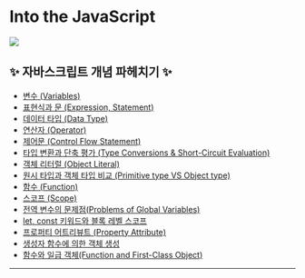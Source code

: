 # Into the JavaScript 

<img src = "https://github.com/kangdy25/Into_the_Javascript/assets/58673491/38bb1eb8-f90b-420d-b06d-b92dba639e9c">

## ✨ 자바스크립트 개념 파헤치기 ✨
* [변수 (Variables)](https://kangdy25.tistory.com/141)
* [표현식과 문 (Expression, Statement)](https://kangdy25.tistory.com/142)
* [데이터 타입 (Data Type)](https://kangdy25.tistory.com/143)
* [연산자 (Operator)](https://kangdy25.tistory.com/144)
* [제어문 (Control Flow Statement)](https://kangdy25.tistory.com/145)
* [타입 변환과 단축 평가 (Type Conversions & Short-Circuit Evaluation)](https://kangdy25.tistory.com/147)
* [객체 리터럴 (Object Literal)](https://kangdy25.tistory.com/148)
* [원시 타입과 객체 타입 비교 (Primitive type VS Object type)](https://kangdy25.tistory.com/149)
* [함수 (Function)](https://kangdy25.tistory.com/150)
* [스코프 (Scope)](https://kangdy25.tistory.com/152)
* [전역 변수의 문제점(Problems of Global Variables)](https://kangdy25.tistory.com/153)
* [let, const 키워드와 블록 레벨 스코프](https://kangdy25.tistory.com/154)
* [프로퍼티 어트리뷰트 (Property Attribute)](https://kangdy25.tistory.com/155)
* [생성자 함수에 의한 객체 생성](https://kangdy25.tistory.com/156)
* [함수와 일급 객체(Function and First-Class Object)](https://kangdy25.tistory.com/157)
- - -
